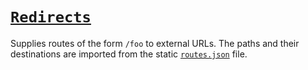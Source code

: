 # [`Redirects`](/src/utils/Redirects/index.js)

Supplies routes of the form `/foo` to external URLs. The paths and their destinations are imported from the static [`routes.json`](/src/utils/Redirects/routes.json) file.